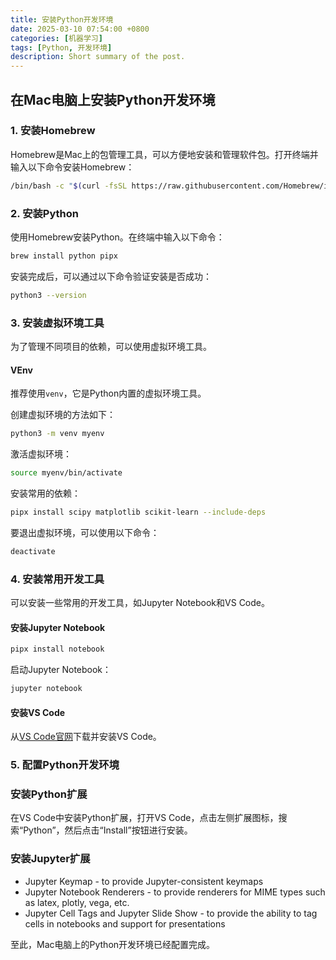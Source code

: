 ```yaml
---
title: 安装Python开发环境
date: 2025-03-10 07:54:00 +0800
categories: [机器学习]
tags: [Python, 开发环境]
description: Short summary of the post.
---
```

## 在Mac电脑上安装Python开发环境

### 1. 安装Homebrew

Homebrew是Mac上的包管理工具，可以方便地安装和管理软件包。打开终端并输入以下命令安装Homebrew：

```bash
/bin/bash -c "$(curl -fsSL https://raw.githubusercontent.com/Homebrew/install/HEAD/install.sh)"
```

### 2. 安装Python

使用Homebrew安装Python。在终端中输入以下命令：

```bash
brew install python pipx
```

安装完成后，可以通过以下命令验证安装是否成功：

```bash
python3 --version
```

### 3. 安装虚拟环境工具

为了管理不同项目的依赖，可以使用虚拟环境工具。

#### VEnv

推荐使用`venv`，它是Python内置的虚拟环境工具。

创建虚拟环境的方法如下：

```bash
python3 -m venv myenv
```

激活虚拟环境：

```bash
source myenv/bin/activate
```

安装常用的依赖：

```bash
pipx install scipy matplotlib scikit-learn --include-deps
```

要退出虚拟环境，可以使用以下命令：

```bash
deactivate
```

### 4. 安装常用开发工具

可以安装一些常用的开发工具，如Jupyter Notebook和VS Code。

#### 安装Jupyter Notebook

```bash
pipx install notebook
```

启动Jupyter Notebook：

```bash
jupyter notebook
```

#### 安装VS Code

从[VS Code官网](https://code.visualstudio.com/)下载并安装VS Code。

### 5. 配置Python开发环境

### 安装Python扩展

在VS Code中安装Python扩展，打开VS Code，点击左侧扩展图标，搜索“Python”，然后点击“Install”按钮进行安装。

### 安装Jupyter扩展

* Jupyter Keymap - to provide Jupyter-consistent keymaps
* Jupyter Notebook Renderers - to provide renderers for MIME types such as latex, plotly, vega, etc.
* Jupyter Cell Tags and Jupyter Slide Show - to provide the ability to tag cells in notebooks and support for presentations

至此，Mac电脑上的Python开发环境已经配置完成。
